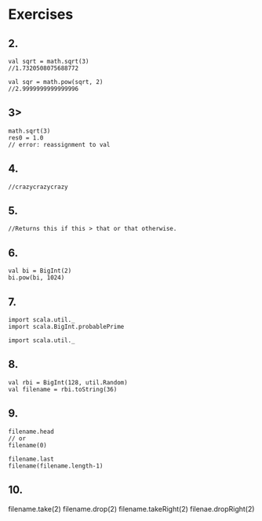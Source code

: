 # Exercises

## 2.
```
val sqrt = math.sqrt(3)
//1.7320508075688772

val sqr = math.pow(sqrt, 2)
//2.9999999999999996
```

## 3>
```
math.sqrt(3)
res0 = 1.0
// error: reassignment to val
```

## 4.
```val s = "crazy" * 3
//crazycrazycrazy
```

## 5.
```val i = 10 max 2
//Returns this if this > that or that otherwise.
```

## 6.
```
val bi = BigInt(2)
bi.pow(bi, 1024)
```

## 7.
```
import scala.util._
import scala.BigInt.probablePrime

import scala.util._
```

## 8.
```
val rbi = BigInt(128, util.Random)
val filename = rbi.toString(36)
```

## 9.
```
filename.head 
// or
filename(0)

filename.last
filename(filename.length-1)
```

## 10.
filename.take(2)
filename.drop(2)
filename.takeRight(2)
filenae.dropRight(2)

